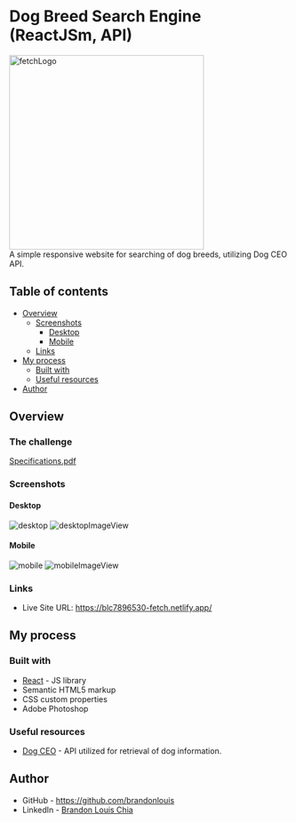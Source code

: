# Dog Breed Search Engine (ReactJSm, API)
<img src="./public/logo-w.png" alt="fetchLogo" width="350"/></br>
A simple responsive website for searching of dog breeds, utilizing Dog CEO API.

## Table of contents

- [Overview](#overview)
  - [Screenshots](#screenshots)
    - [Desktop](#desktop)
    - [Mobile](#mobile)
  - [Links](#links)
- [My process](#my-process)
  - [Built with](#built-with)
  - [Useful resources](#useful-resources)
- [Author](#author)

## Overview

### The challenge

[Specifications.pdf](./Specifications.pdf)

### Screenshots

#### Desktop
![desktop](./screenshots/desktop.jpeg)
![desktopImageView](./screenshots/desktopImageView.png)

#### Mobile
![mobile](./screenshots/mobile.jpeg)
![mobileImageView](./screenshots/mobileImageView.png)

### Links

- Live Site URL: https://blc7896530-fetch.netlify.app/

## My process

### Built with

- [React](https://reactjs.org/) - JS library
- Semantic HTML5 markup
- CSS custom properties
- Adobe Photoshop

### Useful resources

- [Dog CEO](https://dog.ceo/) - API utilized for retrieval of dog information.

## Author

- GitHub - https://github.com/brandonlouis
- LinkedIn - [Brandon Louis Chia](www.linkedin.com/in/brandon-louis-chia-63730b162)